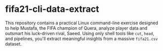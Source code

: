 # fifa21-cli-data-extract
This repository contains a practical Linux command-line exercise designed to help Mustafa, the FIFA champion of Quera, analyze player data and outsmart his luck-driven rival, Saeed. Using only shell tools like `cut`, `head`, and pipelines, you'll extract meaningful insights from a massive `fifa21.csv` dataset. 
